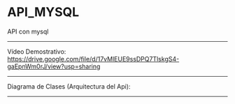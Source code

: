 # API_MYSQL
API con mysql

---

Vídeo Demostrativo: https://drive.google.com/file/d/17vMlEUE9ssDPQ7TlskgS4-gaEpnWm0rJ/view?usp=sharing

---

Diagrama de Clases (Arquitectura del Api):

---
